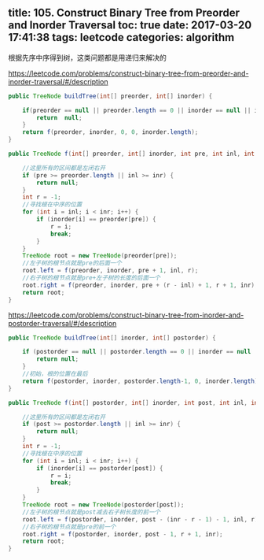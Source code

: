 title: 105. Construct Binary Tree from Preorder and Inorder Traversal
toc: true
date: 2017-03-20 17:41:38
tags: leetcode
categories: algorithm
---

根据先序中序得到树，这类问题都是用递归来解决的


https://leetcode.com/problems/construct-binary-tree-from-preorder-and-inorder-traversal/#/description
```java
public TreeNode buildTree(int[] preorder, int[] inorder) {

    if(preorder == null || preorder.length == 0 || inorder == null || inorder.length == 0){
        return  null;
    }
    return f(preorder, inorder, 0, 0, inorder.length);
}

public TreeNode f(int[] preorder, int[] inorder, int pre, int inl, int inr) {

    //这里所有的区间都是左闭右开
    if (pre >= preorder.length || inl >= inr) {
        return null;
    }
    int r = -1;
    //寻找根在中序的位置
    for (int i = inl; i < inr; i++) {
        if (inorder[i] == preorder[pre]) {
            r = i;
            break;
        }
    }
    TreeNode root = new TreeNode(preorder[pre]);
    //左子树的根节点就是pre的后面一个
    root.left = f(preorder, inorder, pre + 1, inl, r);
    //右子树的根节点就是pre+左子树的长度的后面一个
    root.right = f(preorder, inorder, pre + (r - inl) + 1, r + 1, inr);
    return root;
}
```

https://leetcode.com/problems/construct-binary-tree-from-inorder-and-postorder-traversal/#/description
```java
public TreeNode buildTree(int[] inorder, int[] postorder) {

    if (postorder == null || postorder.length == 0 || inorder == null || inorder.length == 0) {
        return null;
    }
    //初始，根的位置在最后
    return f(postorder, inorder, postorder.length-1, 0, inorder.length);
}

public TreeNode f(int[] postorder, int[] inorder, int post, int inl, int inr) {

    //这里所有的区间都是左闭右开
    if (post >= postorder.length || inl >= inr) {
        return null;
    }
    int r = -1;
    //寻找根在中序的位置
    for (int i = inl; i < inr; i++) {
        if (inorder[i] == postorder[post]) {
            r = i;
            break;
        }
    }
    TreeNode root = new TreeNode(postorder[post]);
    //左子树的根节点就是post减去右子树长度的前一个
    root.left = f(postorder, inorder, post - (inr - r - 1) - 1, inl, r);
    //右子树的根节点就是pre的前一个
    root.right = f(postorder, inorder, post - 1, r + 1, inr);
    return root;
}
```

